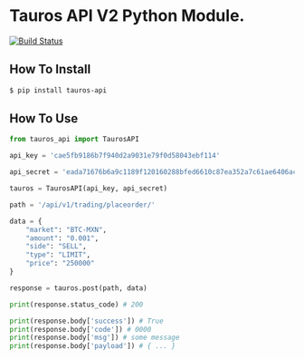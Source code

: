 # Tauros API V2 Python Module.

[![Build Status](https://travis-ci.org/coinbtr/tauros-api-python.svg?branch=master)](https://travis-ci.org/coinbtr/tauros-api-python)

## How To Install
```sh
$ pip install tauros-api
```

## How To Use
```py
from tauros_api import TaurosAPI

api_key = 'cae5fb9186b7f940d2a9031e79f0d58043ebf114'

api_secret = 'eada71676b6a9c1189f120160288bfed6610c87ea352a7c61ae6406ac64bb58f'

tauros = TaurosAPI(api_key, api_secret)

path = '/api/v1/trading/placeorder/'

data = {
    "market": "BTC-MXN",
    "amount": "0.001",
    "side": "SELL",
    "type": "LIMIT",
    "price": "250000"
}

response = tauros.post(path, data)

print(response.status_code) # 200

print(response.body['success']) # True
print(response.body['code']) # 0000
print(response.body['msg']) # some message
print(response.body['payload']) # { ... }
```
